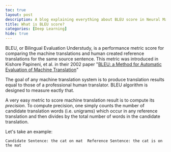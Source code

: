 ```yaml
---
toc: true
layout: post
description: A blog explaining everything about BLEU score in Neural Machine Translation
title: What is BLEU score?
categories: [Deep Learning]
hide: true
---
```


BLEU, or Bilingual Evaluation Understudy, is a performance metric score for comparing the machine translations and human created reference translations for the same source sentence. This metric was introduced in Kishore Papineni, et al. in their 2002 paper "[BLEU: a Method for Automatic Evaluation of Machine Translation](!https://aclanthology.org/P02-1040.pdf)"

The goal of any machine translation system is to produce translation results equal to those of a professional human translator. BLEU algorithm is designed to measure eactly that.

A very easy metric to score machine translation result is to compute its *precision*. To compute precision, one simply counts the number of candidate translation words (i.e. unigrams) which occur in any reference translation and then divides by the total number of words in the candidate translation.

Let's take an example:

`
Candidate Sentence: the cat on mat 
Reference Sentence: the cat is on the mat
` 
